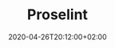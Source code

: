 ---
title: "Proselint"
images: # Create a folder in /static/images/tools that has the same name as this current markdown file and place the images there. We only need the file name here. If this is not clear, please refer to existing tools as references.
  - path: proselint-github.png
categories:
  - Publishing and Sharing
  - Communications
tags:
  - Publications
  - Writing
links:
  - name: proselint
    link: https://github.com/amperser/proselint
summary: Proselint is a linter for English prose.
features:
platforms:
  - Any
fields:
plans:
  - name: Open Source
    description:
date: 2020-04-26T20:12:00+02:00
draft: false
---